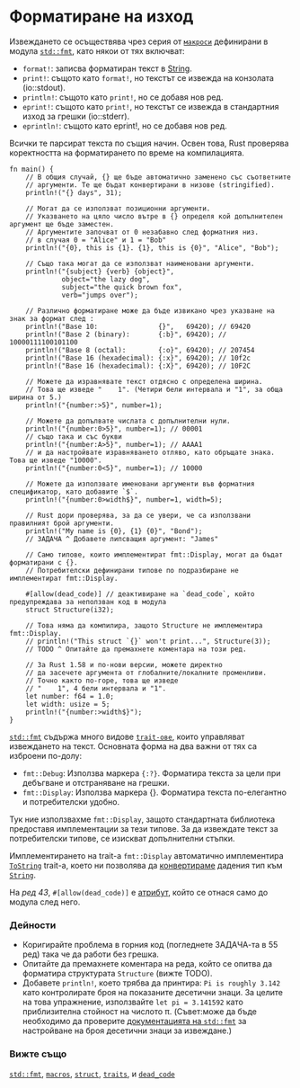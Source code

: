 # Форматиране на изход

Извеждането се осъществява чрез серия от [`макроси`][macros] дефинирани в модула
[`std::fmt`][fmt], като някои от тях включват:

* `format!`: записва форматиран текст в [String][string].
* `print!`: същото като `format!`, но текстът се извежда на конзолата (io::stdout).
* `println!`: същото като `print!`, но се добавя нов ред.
* `eprint!`: същото като `print!`, но текстът се извежда в стандартния изход за грешки (io::stderr).
* `eprintln!`: същото като eprint!, но се добавя нов ред.

Всички те парсират текста по същия начин.
Освен това, Rust проверява коректността на форматирането по време на компилацията.

```rust,editable,ignore,mdbook-runnable
fn main() {
    // В общия случай, {} ще бъде автоматично заменено със съответните
    // аргументи. Те ще бъдат конвертирани в низове (stringified).
    println!("{} days", 31);

    // Могат да се използват позиционни аргументи. 
    // Указването на цяло число вътре в {} определя кой допълнителен аргумент ще бъде заместен.
    // Аргументите започват от 0 незабавно след форматния низ.
    // в случая 0 = "Alice" и 1 = "Bob"
    println!("{0}, this is {1}. {1}, this is {0}", "Alice", "Bob");

    // Също така могат да се използват наименовани аргументи.
    println!("{subject} {verb} {object}",
             object="the lazy dog",
             subject="the quick brown fox",
             verb="jumps over");

    // Различно форматиране може да бъде извикано чрез указване на знак за формат след :
    println!("Base 10:               {}",   69420); // 69420
    println!("Base 2 (binary):       {:b}", 69420); // 10000111100101100
    println!("Base 8 (octal):        {:o}", 69420); // 207454
    println!("Base 16 (hexadecimal): {:x}", 69420); // 10f2c
    println!("Base 16 (hexadecimal): {:X}", 69420); // 10F2C

    // Можете да изравнявате текст отдясно с определена ширина.  
    // Това ще изведе "    1". (Четири бели интервала и "1", за обща ширина от 5.)
    println!("{number:>5}", number=1);

    // Можете да допълвате числата с допълнителни нули.
    println!("{number:0>5}", number=1); // 00001
    // също така и със букви
    println!("{number:A>5}", number=1); // AAAA1
    // и да настройвате изравняването отляво, като обръщате знака. Това ще изведе "10000".
    println!("{number:0<5}", number=1); // 10000

    // Можете да използвате именовани аргументи във форматния спецификатор, като добавите `$`.
    println!("{number:0>width$}", number=1, width=5);

    // Rust дори проверява, за да се увери, че са използвани правилният брой аргументи.
    println!("My name is {0}, {1} {0}", "Bond");
    // ЗАДАЧА ^ Добавете липсващия аргумент: "James"

    // Само типове, които имплементират fmt::Display, могат да бъдат форматирани с {}. 
    // Потребителски дефинирани типове по подразбиране не имплементират fmt::Display.

    #[allow(dead_code)] // деактивиране на `dead_code`, който предупреждава за неползван код в модула
    struct Structure(i32);

    // Това няма да компилира, защото Structure не имплементира fmt::Display.
    // println!("This struct `{}` won't print...", Structure(3));
    // TODO ^ Опитайте да премахнете коментара на този ред.

    // За Rust 1.58 и по-нови версии, можете директно 
    // да засечете аргумента от глобалните/локалните променливи. 
    // Точно както по-горе, това ще изведе
    // "    1", 4 бели интервала и "1".
    let number: f64 = 1.0;
    let width: usize = 5;
    println!("{number:>width$}");
}
```

[`std::fmt`][fmt] съдържа много видове [`trait-ове`][traits], които управляват извеждането на текст.
Основната форма на два важни от тях са изброени по-долу:

* `fmt::Debug`: Използва маркера `{:?}`. Форматира текста за цели при дебъгване и отстраняване на грешки.
* `fmt::Display`: Използва маркера {}. Форматира текста по-елегантно и потребителски удобно.

Тук ние използвахме `fmt::Display`, защото стандартната библиотека предоставя имплементации за тези типове.
За да извеждате текст за потребителски типове, се изискват допълнителни стъпки.

Имплементирането на trait-а `fmt::Display` автоматично имплементира
[`ToString`] trait-а, което ни позволява да [конвертираме] дадения тип към [`String`][string].

На *ред 43*, `#[allow(dead_code)]` е [атрибут], който се отнася само до модула след него.

### Дейности

* Коригирайте проблема в горния код (погледнете ЗАДАЧА-та в 55 ред) така че да работи без грешка.
* Опитайте да премахнете коментара на реда, който се опитва да форматира структурата `Structure` (вижте TODO).
* Добавете `println!`, което трябва да принтира: `Pi is roughly 3.142` като контролирате броя на показаните десетични знаци. За целите на това упражнение, използвайте
`let pi = 3.141592` като приблизителна стойност на числото π. (Съвет:може да бъде необходимо да проверите [документацията на `std::fmt`][fmt] за настройване на броя десетични знаци за извеждане.)

### Вижте също

[`std::fmt`][fmt], [`macros`][macros], [`struct`][structs], [`traits`][traits], и [`dead_code`][dead_code]

[fmt]: https://doc.rust-lang.org/std/fmt/
[macros]: ../macros.md
[string]: ../std/str.md
[structs]: ../custom_types/structs.md
[traits]: https://doc.rust-lang.org/std/fmt/#formatting-traits
[`ToString`]: https://doc.rust-lang.org/std/string/trait.ToString.html
[конвертираме]: ../conversion/string.md
[атрибут]: ../attribute.md
[dead_code]: ../attribute/unused.md
